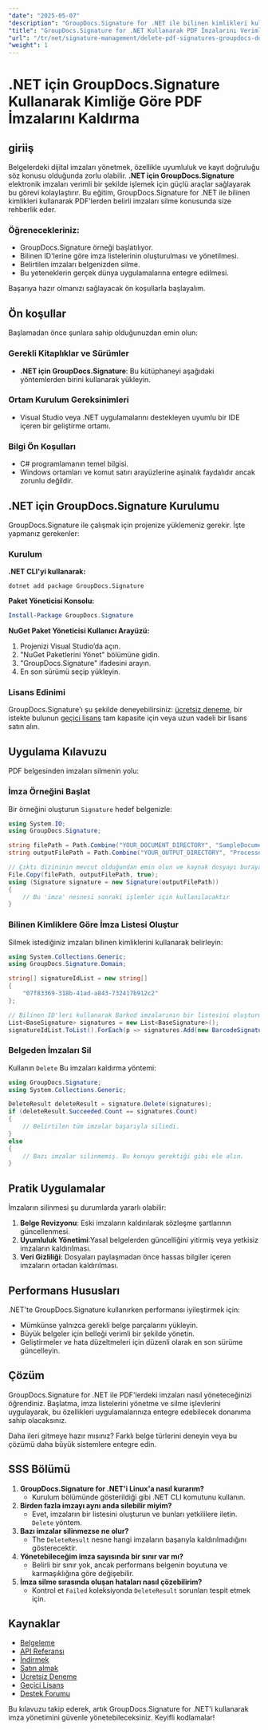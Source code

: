 ```yaml
---
"date": "2025-05-07"
"description": "GroupDocs.Signature for .NET ile bilinen kimlikleri kullanarak PDF imzalarını nasıl sileceğinizi öğrenin. İmza yönetimi sürecinizi kolaylaştırın."
"title": "GroupDocs.Signature for .NET Kullanarak PDF İmzalarını Verimli Şekilde Silin"
"url": "/tr/net/signature-management/delete-pdf-signatures-groupdocs-dotnet/"
"weight": 1
---
```


# .NET için GroupDocs.Signature Kullanarak Kimliğe Göre PDF İmzalarını Kaldırma

## giriiş
Belgelerdeki dijital imzaları yönetmek, özellikle uyumluluk ve kayıt doğruluğu söz konusu olduğunda zorlu olabilir. **.NET için GroupDocs.Signature** elektronik imzaları verimli bir şekilde işlemek için güçlü araçlar sağlayarak bu görevi kolaylaştırır. Bu eğitim, GroupDocs.Signature for .NET ile bilinen kimlikleri kullanarak PDF'lerden belirli imzaları silme konusunda size rehberlik eder.

### Öğrenecekleriniz:
- GroupDocs.Signature örneği başlatılıyor.
- Bilinen ID'lerine göre imza listelerinin oluşturulması ve yönetilmesi.
- Belirtilen imzaları belgenizden silme.
- Bu yeteneklerin gerçek dünya uygulamalarına entegre edilmesi.

Başarıya hazır olmanızı sağlayacak ön koşullarla başlayalım.

## Ön koşullar
Başlamadan önce şunlara sahip olduğunuzdan emin olun:

### Gerekli Kitaplıklar ve Sürümler
- **.NET için GroupDocs.Signature**: Bu kütüphaneyi aşağıdaki yöntemlerden birini kullanarak yükleyin.

### Ortam Kurulum Gereksinimleri
- Visual Studio veya .NET uygulamalarını destekleyen uyumlu bir IDE içeren bir geliştirme ortamı.

### Bilgi Ön Koşulları
- C# programlamanın temel bilgisi.
- Windows ortamları ve komut satırı arayüzlerine aşinalık faydalıdır ancak zorunlu değildir.

## .NET için GroupDocs.Signature Kurulumu
GroupDocs.Signature ile çalışmak için projenize yüklemeniz gerekir. İşte yapmanız gerekenler:

### Kurulum
**.NET CLI'yi kullanarak:**
```shell
dotnet add package GroupDocs.Signature
```
**Paket Yöneticisi Konsolu:**
```powershell
Install-Package GroupDocs.Signature
```
**NuGet Paket Yöneticisi Kullanıcı Arayüzü:**
1. Projenizi Visual Studio’da açın.
2. "NuGet Paketlerini Yönet" bölümüne gidin.
3. "GroupDocs.Signature" ifadesini arayın.
4. En son sürümü seçip yükleyin.

### Lisans Edinimi
GroupDocs.Signature'ı şu şekilde deneyebilirsiniz: [ücretsiz deneme](https://releases.groupdocs.com/signature/net/), bir istekte bulunun [geçici lisans](https://purchase.groupdocs.com/temporary-license/) tam kapasite için veya uzun vadeli bir lisans satın alın.

## Uygulama Kılavuzu
PDF belgesinden imzaları silmenin yolu:

### İmza Örneğini Başlat
Bir örneğini oluşturun `Signature` hedef belgenizle:
```csharp
using System.IO;
using GroupDocs.Signature;

string filePath = Path.Combine("YOUR_DOCUMENT_DIRECTORY", "SampleDocument.pdf");
string outputFilePath = Path.Combine("YOUR_OUTPUT_DIRECTORY", "ProcessedDocument.pdf");

// Çıktı dizininin mevcut olduğundan emin olun ve kaynak dosyayı buraya kopyalayın.
File.Copy(filePath, outputFilePath, true);
using (Signature signature = new Signature(outputFilePath))
{
    // Bu 'imza' nesnesi sonraki işlemler için kullanılacaktır
}
```
### Bilinen Kimliklere Göre İmza Listesi Oluştur
Silmek istediğiniz imzaları bilinen kimliklerini kullanarak belirleyin:
```csharp
using System.Collections.Generic;
using GroupDocs.Signature.Domain;

string[] signatureIdList = new string[]
{
    "07f83369-318b-41ad-a843-732417b912c2"
};

// Bilinen ID'leri kullanarak Barkod imzalarının bir listesini oluşturun.
List<BaseSignature> signatures = new List<BaseSignature>();
signatureIdList.ToList().ForEach(p => signatures.Add(new BarcodeSignature(p)));
```
### Belgeden İmzaları Sil
Kullanın `Delete` Bu imzaları kaldırma yöntemi:
```csharp
using GroupDocs.Signature;
using System.Collections.Generic;

DeleteResult deleteResult = signature.Delete(signatures);
if (deleteResult.Succeeded.Count == signatures.Count)
{
    // Belirtilen tüm imzalar başarıyla silindi.
}
else
{
    // Bazı imzalar silinmemiş. Bu konuyu gerektiği gibi ele alın.
}
```
## Pratik Uygulamalar
İmzaların silinmesi şu durumlarda yararlı olabilir:
1. **Belge Revizyonu**: Eski imzaların kaldırılarak sözleşme şartlarının güncellenmesi.
2. **Uyumluluk Yönetimi**:Yasal belgelerden güncelliğini yitirmiş veya yetkisiz imzaların kaldırılması.
3. **Veri Gizliliği**: Dosyaları paylaşmadan önce hassas bilgiler içeren imzaların ortadan kaldırılması.

## Performans Hususları
.NET'te GroupDocs.Signature kullanırken performansı iyileştirmek için:
- Mümkünse yalnızca gerekli belge parçalarını yükleyin.
- Büyük belgeler için belleği verimli bir şekilde yönetin.
- Geliştirmeler ve hata düzeltmeleri için düzenli olarak en son sürüme güncelleyin.

## Çözüm
GroupDocs.Signature for .NET ile PDF'lerdeki imzaları nasıl yöneteceğinizi öğrendiniz. Başlatma, imza listelerini yönetme ve silme işlevlerini uygulayarak, bu özellikleri uygulamalarınıza entegre edebilecek donanıma sahip olacaksınız.

Daha ileri gitmeye hazır mısınız? Farklı belge türlerini deneyin veya bu çözümü daha büyük sistemlere entegre edin.

## SSS Bölümü
1. **GroupDocs.Signature for .NET'i Linux'a nasıl kurarım?**
   - Kurulum bölümünde gösterildiği gibi .NET CLI komutunu kullanın.
2. **Birden fazla imzayı aynı anda silebilir miyim?**
   - Evet, imzaların bir listesini oluşturun ve bunları yetkililere iletin. `Delete` yöntem.
3. **Bazı imzalar silinmezse ne olur?**
   - The `DeleteResult` nesne hangi imzaların başarıyla kaldırılmadığını gösterecektir.
4. **Yönetebileceğim imza sayısında bir sınır var mı?**
   - Belirli bir sınır yok, ancak performans belgenin boyutuna ve karmaşıklığına göre değişebilir.
5. **İmza silme sırasında oluşan hataları nasıl çözebilirim?**
   - Kontrol et `Failed` koleksiyonda `DeleteResult` sorunları tespit etmek için.

## Kaynaklar
- [Belgeleme](https://docs.groupdocs.com/signature/net/)
- [API Referansı](https://reference.groupdocs.com/signature/net/)
- [İndirmek](https://releases.groupdocs.com/signature/net/)
- [Satın almak](https://purchase.groupdocs.com/buy)
- [Ücretsiz Deneme](https://releases.groupdocs.com/signature/net/)
- [Geçici Lisans](https://purchase.groupdocs.com/temporary-license/)
- [Destek Forumu](https://forum.groupdocs.com/c/signature/)

Bu kılavuzu takip ederek, artık GroupDocs.Signature for .NET'i kullanarak imza yönetimini güvenle yönetebileceksiniz. Keyifli kodlamalar!